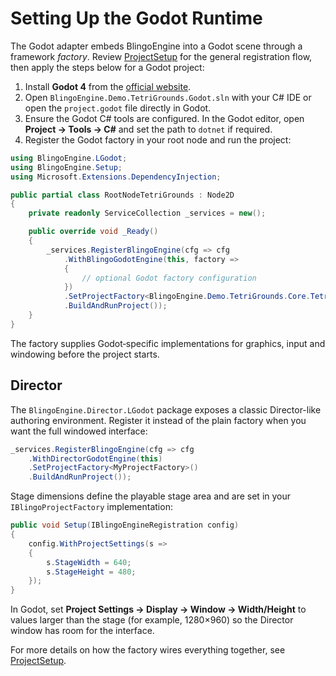 # Setting Up the Godot Runtime

The Godot adapter embeds BlingoEngine into a Godot scene through a framework
*factory*. Review [ProjectSetup](ProjectSetup.md) for the general registration
flow, then apply the steps below for a Godot project:

1. Install **Godot 4** from the [official website](https://godotengine.org/).
2. Open `BlingoEngine.Demo.TetriGrounds.Godot.sln` with your C# IDE or open the
   `project.godot` file directly in Godot.
3. Ensure the Godot C# tools are configured. In the Godot editor, open
   **Project → Tools → C#** and set the path to `dotnet` if required.
4. Register the Godot factory in your root node and run the project:

```csharp
using BlingoEngine.LGodot;
using BlingoEngine.Setup;
using Microsoft.Extensions.DependencyInjection;

public partial class RootNodeTetriGrounds : Node2D
{
    private readonly ServiceCollection _services = new();

    public override void _Ready()
    {
        _services.RegisterBlingoEngine(cfg => cfg
            .WithBlingoGodotEngine(this, factory =>
            {
                // optional Godot factory configuration
            })
            .SetProjectFactory<BlingoEngine.Demo.TetriGrounds.Core.TetriGroundsProjectFactory>()
            .BuildAndRunProject());
    }
}
```

The factory supplies Godot‑specific implementations for graphics, input and
windowing before the project starts.

## Director

The `BlingoEngine.Director.LGodot` package exposes a classic Director-like
authoring environment. Register it instead of the plain factory when you want
the full windowed interface:

```csharp
_services.RegisterBlingoEngine(cfg => cfg
    .WithDirectorGodotEngine(this)
    .SetProjectFactory<MyProjectFactory>()
    .BuildAndRunProject());
```

Stage dimensions define the playable stage area and are set in your
`IBlingoProjectFactory` implementation:

```csharp
public void Setup(IBlingoEngineRegistration config)
{
    config.WithProjectSettings(s =>
    {
        s.StageWidth = 640;
        s.StageHeight = 480;
    });
}
```

In Godot, set **Project Settings → Display → Window → Width/Height** to values larger than the stage (for example, 1280×960) so the Director window has room for the interface.

For more details on how the factory wires everything together, see
[ProjectSetup](ProjectSetup.md).



